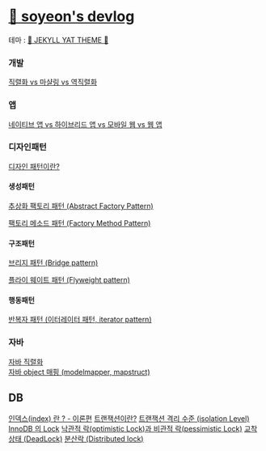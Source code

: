 # [🍊 soyeon's devlog](https://soyeon207.github.io)

테마 : [🎨 JEKYLL YAT THEME 🎨](https://github.com/jeffreytse/jekyll-theme-yat)

### 개발
[직렬화 vs 마샬링 vs 역직렬화](https://soyeon207.github.io/%EA%B0%9C%EB%B0%9C/2021/04/08/serialize-java.html)

### 앱
[네이티브 앱 vs 하이브리드 앱 vs 모바일 웹 vs 웹 앱](https://soyeon207.github.io/%EA%B0%9C%EB%B0%9C/2021/04/09/app.html)

### 디자인패턴
[디자인 패턴이란?](https://soyeon207.github.io/%EB%94%94%EC%9E%90%EC%9D%B8%ED%8C%A8%ED%84%B4/2021/04/22/deisgn-pattern.html)
#### 생성패턴
[추상화 팩토리 패턴 (Abstract Factory Pattern)](https://soyeon207.github.io/%EB%94%94%EC%9E%90%EC%9D%B8%ED%8C%A8%ED%84%B4/2021/04/24/abstract-factory-pattern.html)

[팩토리 메소드 패턴 (Factory Method Pattern)](https://soyeon207.github.io/%EB%94%94%EC%9E%90%EC%9D%B8%ED%8C%A8%ED%84%B4/2021/04/22/factory-method-pattern.html)
#### 구조패턴
[브리지 패턴 (Bridge pattern)](https://soyeon207.github.io/%EB%94%94%EC%9E%90%EC%9D%B8%ED%8C%A8%ED%84%B4/2021/04/24/bridge-pattern.html)

[플라이 웨이트 패턴 (Flyweight pattern)](https://soyeon207.github.io/%EB%94%94%EC%9E%90%EC%9D%B8%ED%8C%A8%ED%84%B4/2021/04/16/flyweight-pattern.html)

#### 행동패턴
[반복자 패턴 (이터레이터 패턴, iterator pattern)](https://soyeon207.github.io/%EB%94%94%EC%9E%90%EC%9D%B8%ED%8C%A8%ED%84%B4/2021/06/03/iterator-pattern.html)

### 자바 
[자바 직렬화](https://soyeon207.github.io/%EC%9E%90%EB%B0%94/2021/04/08/serialize.html)<br>
[자바 object 매핑 (modelmapper, mapstruct)](https://soyeon207.github.io/자바/2021/06/09/mapping-java.html)

## DB
[<DB> 인덱스(index) 란 ? - 이론편](https://soyeon207.github.io/db/2021/07/06/index-theory.html)
[트랜잭션이란?](https://soyeon207.github.io/db/2021/08/29/transaction.html)
[트랜잭션 격리 수준 (isolation Level)](https://soyeon207.github.io/db/2021/08/29/isolation-level.html)
[InnoDB 의 Lock](https://soyeon207.github.io/db/2021/08/29/innodb-lock.html)
[낙관적 락(optimistic Lock)과 비관적 락(pessimistic Lock)](https://soyeon207.github.io/db/2021/08/29/optimise-pessimistic-lock.html)
[교착상태 (DeadLock)](https://soyeon207.github.io/db/2021/08/29/deadlock.html)
[분산락 (Distributed lock)](https://soyeon207.github.io/db/2021/08/29/distributed-lock.html)